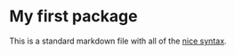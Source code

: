 # My first package
This is a standard markdown file with all of the [nice syntax](https://github.com/adam-p/markdown-here/wiki/Markdown-Cheatsheet).
